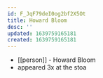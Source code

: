 ```yaml
---
id: F_JqF79deI0og2bf2X5Ot
title: Howard Bloom
desc: ''
updated: 1639759165181
created: 1639759165181
---
```



- [[person]] - Howard Bloom
- appeared 3x at the stoa
